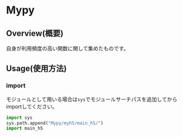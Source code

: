 # Mypy

## Overview(概要)
自身が利用頻度の高い関数に関して集めたものです。


## Usage(使用方法)

### import

モジュールとして用いる場合は`sys`でモジュールサーチパスを追加してからimportしてください。

```python
import sys
sys.path.append("Mypy/myh5/main_h5/")
import main_h5
```



